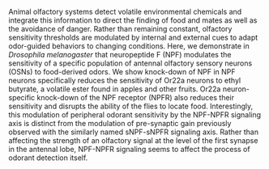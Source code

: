 Animal olfactory systems detect volatile environmental chemicals and integrate this information to direct the finding of food and mates as well as the avoidance of danger.
Rather than remaining constant, olfactory sensitivity thresholds are modulated by internal and external cues to adapt odor-guided behaviors to changing conditions.
Here, we demonstrate in *Drosophila melanogaster* that neuropeptide F (NPF) modulates the sensitivity of a specific population of antennal olfactory sensory neurons (OSNs) to food-derived odors.
We show knock-down of NPF in NPF neurons specifically reduces the sensitivity of Or22a neurons to ethyl butyrate, a volatile ester found in apples and other fruits.
Or22a neuron-specific knock-down of the NPF receptor (NPFR) also reduces their sensitivity and disrupts the ability of the flies to locate food.
Interestingly, this modulation of peripheral odorant sensitivity by the NPF-NPFR signaling axis is distinct from the modulation of pre-synaptic gain previously observed with the similarly named sNPF-sNPFR signaling axis.
Rather than affecting the strength of an olfactory signal at the level of the first synapse in the antennal lobe, NPF-NPFR signaling seems to affect the process of odorant detection itself.